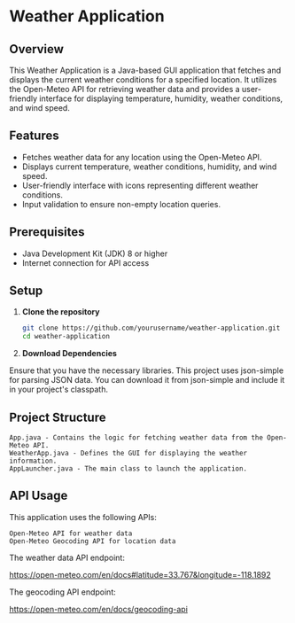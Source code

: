 # Weather Application

## Overview

This Weather Application is a Java-based GUI application that fetches and displays the current weather conditions for a specified location. It utilizes the Open-Meteo API for retrieving weather data and provides a user-friendly interface for displaying temperature, humidity, weather conditions, and wind speed.

## Features

- Fetches weather data for any location using the Open-Meteo API.
- Displays current temperature, weather conditions, humidity, and wind speed.
- User-friendly interface with icons representing different weather conditions.
- Input validation to ensure non-empty location queries.

## Prerequisites

- Java Development Kit (JDK) 8 or higher
- Internet connection for API access

## Setup

1. **Clone the repository**

   ```sh
   git clone https://github.com/yourusername/weather-application.git
   cd weather-application

2. **Download Dependencies**

Ensure that you have the necessary libraries. This project uses json-simple for parsing JSON data. You can download it from json-simple and include it in your project's classpath.

## Project Structure

    App.java - Contains the logic for fetching weather data from the Open-Meteo API.
    WeatherApp.java - Defines the GUI for displaying the weather information.
    AppLauncher.java - The main class to launch the application.

## API Usage

This application uses the following APIs:

    Open-Meteo API for weather data
    Open-Meteo Geocoding API for location data

The weather data API endpoint:

https://open-meteo.com/en/docs#latitude=33.767&longitude=-118.1892

The geocoding API endpoint:

https://open-meteo.com/en/docs/geocoding-api

